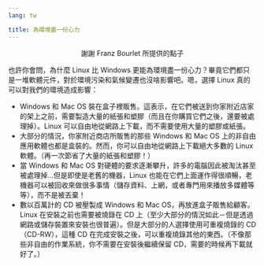 ```yaml
---
lang: tw

title: 為環境盡一份心力
---
```


<p align="center">謝謝 Franz Bourlet 所提供的點子

也許你會問，為什麼 Linux 比 Windows 更能為環境盡一份心力？畢竟它們都只是一堆軟體元件，對於環境污染和氣候變遷也沒啥影響吧。嗯，選擇 Linux 真的可以對我們的環境造成影響：

<ul>

<li>Windows 和 Mac OS 裝在盒子裡販售。這表示，在它們被送到你家附近店家的架上之前，需要製造大量的紙張和塑膠（而且在你購買它們之後，還要被處理掉）。Linux 可以自由地從網路上下載，而不需要使用大量的塑膠或紙張。</li>

<li>大部分的情況，你家附近商店所販售的那些 Windows 和 Mac OS 上的非自由應用軟體也都是盒裝的。然而，你可以自由地從網路上下載絕大多數的 Linux 軟體。（再一次節省了大量的紙張和塑膠！）</li>

<li>當 Windows 和 Mac OS 對硬體的要求逐漸攀升，許多的電腦因此被淘汰甚至被處理掉…但是即使是老舊的機器，Linux 也能在它們上面運作得很順暢，老機器可以被回收來做很多事情（儲存資料、上網，或者專門用來播放多媒體等等），而不是被丟棄！</li>

<li>數以百萬計的 CD 被壓製成 Windows 和 Mac OS，再放進盒子販售給顧客。Linux 在安裝之前也需要被燒錄在 CD 上（至少大部分的情況如此－但是透過網路或儲存裝置來安裝也很普遍）。但是大部分的人選擇使用可重複燒錄的 CD（CD-RW），這種 CD 在完成安裝之後，可以重複燒錄其他的東西。（不像那些非自由的作業系統，你不需要在安裝後繼續保留 CD，需要的時候再下載就好了。）</li>

</ul>




 